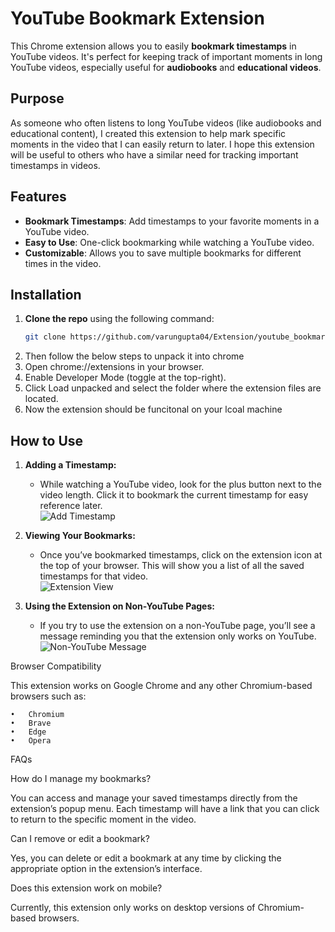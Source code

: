 # YouTube Bookmark Extension

This Chrome extension allows you to easily **bookmark timestamps** in YouTube videos. It's perfect for keeping track of important moments in long YouTube videos, especially useful for **audiobooks** and **educational videos**.

## Purpose
As someone who often listens to long YouTube videos (like audiobooks and educational content), I created this extension to help mark specific moments in the video that I can easily return to later. I hope this extension will be useful to others who have a similar need for tracking important timestamps in videos.

## Features
- **Bookmark Timestamps**: Add timestamps to your favorite moments in a YouTube video.
- **Easy to Use**: One-click bookmarking while watching a YouTube video.
- **Customizable**: Allows you to save multiple bookmarks for different times in the video.

## Installation

1. **Clone the repo** using the following command:
   ```bash
   git clone https://github.com/varungupta04/Extension/youtube_bookmark
2.  Then follow the below steps to unpack it into chrome
3.	Open chrome://extensions in your browser.
4.	Enable Developer Mode (toggle at the top-right).
5.	Click Load unpacked and select the folder where the extension files are located.
6.	Now the extension should be funcitonal on your lcoal machine

## How to Use

1. **Adding a Timestamp:**
   - While watching a YouTube video, look for the plus button next to the video length. Click it to bookmark the current timestamp for easy reference later.  
     ![Add Timestamp](assets/scroll_bar.png)

2. **Viewing Your Bookmarks:**
   - Once you’ve bookmarked timestamps, click on the extension icon at the top of your browser. This will show you a list of all the saved timestamps for that video.  
     ![Extension View](assets/extension_view.png)

3. **Using the Extension on Non-YouTube Pages:**
   - If you try to use the extension on a non-YouTube page, you’ll see a message reminding you that the extension only works on YouTube.  
     ![Non-YouTube Message](assets/any_other_page.png)


Browser Compatibility

This extension works on Google Chrome and any other Chromium-based browsers such as:

	•	Chromium
	•	Brave
	•	Edge
	•	Opera


 FAQs

How do I manage my bookmarks?

You can access and manage your saved timestamps directly from the extension’s popup menu. Each timestamp will have a link that you can click to return to the specific moment in the video.

Can I remove or edit a bookmark?

Yes, you can delete or edit a bookmark at any time by clicking the appropriate option in the extension’s interface.

Does this extension work on mobile?

Currently, this extension only works on desktop versions of Chromium-based browsers.
